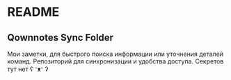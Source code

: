 # README
## Qownnotes Sync Folder

Мои заметки, для быстрого поиска информации или уточнения деталей команд. Репозиторий для синхронизации и удобства доступа. Секретов тут нет ʕ ᵔᴥᵔ ʔ
